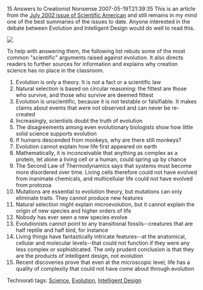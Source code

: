 15 Answers to Creationist Nonsense
2007-05-19T21:39:35
This is an article from the [July 2002 issue of Scientific American](http://sciam.com/article.cfm?chanID=sa013&articleID=000D4FEC-7D5B-1D07-8E49809EC588EEDF&pageNumber=1&catID=2) and still remains in my mind one of the best summaries of the issues to date. Anyone interested in the debate between Evolution and Intelligent Design would do well to read this.

![](http://s3.amazonaws.com/BlueOnionSoftware/Blog/sa_logo_black.gif)

To help with answering them, the following list rebuts some of the most common "scientific" arguments raised against evolution. It also directs readers to further sources for information and explains why creation science has no place in the classroom.

  1. Evolution is only a theory. It is not a fact or a scientific law
  2. Natural selection is based on circular reasoning: the fittest are those who survive, and those who survive are deemed fittest
  3. Evolution is unscientific, because it is not testable or falsifiable. It makes claims about events that were not observed and can never be re-created
  4. Increasingly, scientists doubt the truth of evolution
  5. The disagreements among even evolutionary biologists show how little solid science supports evolution
  6. If humans descended from monkeys, why are there still monkeys?
  7. Evolution cannot explain how life first appeared on earth
  8. Mathematically, it is inconceivable that anything as complex as a protein, let alone a living cell or a human, could spring up by chance
  9. The Second Law of Thermodynamics says that systems must become more disordered over time. Living cells therefore could not have evolved from inanimate chemicals, and multicellular life could not have evolved from protozoa
  10. Mutations are essential to evolution theory, but mutations can only eliminate traits. They cannot produce new features
  11. Natural selection might explain microevolution, but it cannot explain the origin of new species and higher orders of life
  12. Nobody has ever seen a new species evolve
  13. Evolutionists cannot point to any transitional fossils--creatures that are half reptile and half bird, for instance
  14. Living things have fantastically intricate features--at the anatomical, cellular and molecular levels--that could not function if they were any less complex or sophisticated. The only prudent conclusion is that they are the products of intelligent design, not evolution
  15. Recent discoveries prove that even at the microscopic level, life has a quality of complexity that could not have come about through evolution

Technorati tags: [Science](http://technorati.com/tags/Science), [Evolution](http://technorati.com/tags/Evolution), [Intelligent Design](http://technorati.com/tags/Intelligent%20Design)

